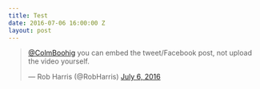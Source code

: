 ```yaml
---
title: Test
date: 2016-07-06 16:00:00 Z
layout: post
---
```


<blockquote class="twitter-tweet" data-conversation="none" data-lang="en"><p lang="en" dir="ltr"><a href="https://twitter.com/ColmBoohig">@ColmBoohig</a> you can embed the tweet/Facebook post, not upload the video yourself.</p>&mdash; Rob Harris (@RobHarris) <a href="https://twitter.com/RobHarris/status/750610535645868032">July 6, 2016</a></blockquote>
<script async src="//platform.twitter.com/widgets.js" charset="utf-8"></script>